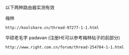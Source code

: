 以下两种路由器实测有效

梅林

    http://koolshare.cn/thread-97277-1-1.html

华硕老毛字  padavan  (注册HE可以参考梅林帖子的前部分)

    http://www.right.com.cn/forum/thread-254784-1-1.html